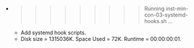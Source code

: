 * >>>>>>>>> Running inst-min-con-03-systemd-hooks.sh ...
  * Add systemd hook scripts.
  * Disk size = 1315036K. Space Used = 72K. Runtime = 00:00:00:01.
